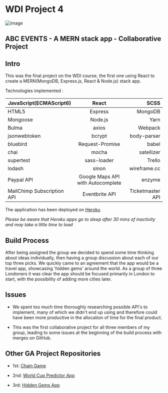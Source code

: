# WDI Project 4

![image](https://ga-dash.s3.amazonaws.com/production/assets/logo-9f88ae6c9c3871690e33280fcf557f33.png)

## ABC EVENTS - A MERN stack app - Collaborative Project

## Intro

This was the final project on the WDI course, the first one using React to create a MERN(MongoDB, Express.js, React & Node.js) stack app.

Technologies implemented : 


| JavaScript(ECMAScript6)        | React          | SCSS  |
| ------------- |:-------------:| -----:|
| HTML5      | Express | MongoDB |
| Mongoose      | Node.js      |   Yarn |
| Bulma |   axios   |    Webpack |
| jsonwebtoken | bcrypt     |    body-parser |
| bluebird | Request-Promise     |    babel |
| chai | mocha     |    satellizer |
| supertest | sass-loader     |    Trello |
| lodash | sinon     |    wireframe.cc |
| Paypal API | Google Maps API with Autocomplete     |    enzyme |
| MailChimp Subscription API | Eventbrite API     |    Ticketmaster API |

The application has been deployed on [Heroku](https://abc-events.herokuapp.com) 

*Please be aware that Heroku apps go to sleep after 30 mins of inactivity and may take a little time to load*


## Build Process 

After being assigned the group we decided to spend some time thinking about ideas individually, then having a group discussion about each of our top three picks. We quickly came to an agreement that the app would be a travel app, showcasing 'hidden gems' around the world. As a group of three Londoners it was clear the app should be focused primarily in London to start, with the possibility of adding more cities later.




## Issues

  * We spent too much time thoroughly researching possible API's to implement, many of which we didn't end up using and therefore could have been more productive in the allocation of time for the final product.  
  
  * This was the first collaborative project for all three members of my group, leading to some issues at the beginning of the build process with merges on GitHub.

  
  
##  Other GA Project Repositories

  * 1st: [Chain Game](https://github.com/sayersb/project-1-wdi)

  * 2nd: [World Cup Predictor App](https://github.com/sayersb/project-2-wdi)

  * 3rd: [Hidden Gems App](https://github.com/sayersb/WDI34_PROJECT_3)
